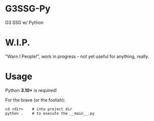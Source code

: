 # G3SSG-Py
G3 SSG w/ Python

# W.I.P.
"Warn I People!", work in progress - not yet useful for anything, really.

# Usage
Python **3.10+** is required!

For the brave (or the foolish):
```
cd <dir>    # into project dir
python .    # to execute the __main__.py
```
